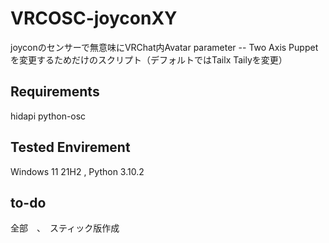 # VRCOSC-joyconXY
joyconのセンサーで無意味にVRChat内Avatar parameter -- Two Axis Puppetを変更するためだけのスクリプト（デフォルトではTailx Tailyを変更）

## Requirements
hidapi python-osc

## Tested Envirement
Windows 11 21H2 , Python 3.10.2

## to-do 
全部　、　スティック版作成
